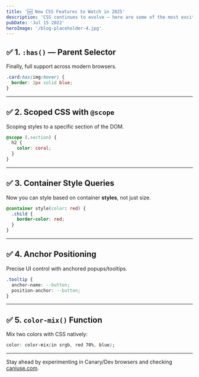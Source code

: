 ```yaml
---
title: '🆕 New CSS Features to Watch in 2025'
description: 'CSS continues to evolve — here are some of the most exciting features landing (or expanding support) in 2025:'
pubDate: 'Jul 15 2022'
heroImage: '/blog-placeholder-4.jpg'
---
```


## ✅ 1. `:has()` — Parent Selector

Finally, full support across modern browsers.

```css
.card:has(img:hover) {
  border: 2px solid blue;
}
```

---

## ✅ 2. Scoped CSS with `@scope`

Scoping styles to a specific section of the DOM.

```css
@scope (.section) {
  h2 {
    color: coral;
  }
}
```

---

## ✅ 3. Container Style Queries

Now you can style based on container **styles**, not just size.

```css
@container style(color: red) {
  .child {
    border-color: red;
  }
}
```

---

## ✅ 4. Anchor Positioning

Precise UI control with anchored popups/tooltips.

```css
.tooltip {
  anchor-name: --button;
  position-anchor: --button;
}
```

---

## ✅ 5. `color-mix()` Function

Mix two colors with CSS natively:

```css
color: color-mix(in srgb, red 70%, blue);
```

---

Stay ahead by experimenting in Canary/Dev browsers and checking [caniuse.com](https://caniuse.com).